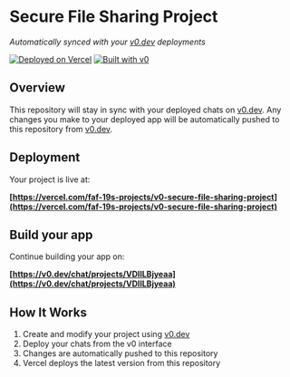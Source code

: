 # Secure File Sharing Project

*Automatically synced with your [v0.dev](https://v0.dev) deployments*

[![Deployed on Vercel](https://img.shields.io/badge/Deployed%20on-Vercel-black?style=for-the-badge&logo=vercel)](https://vercel.com/faf-19s-projects/v0-secure-file-sharing-project)
[![Built with v0](https://img.shields.io/badge/Built%20with-v0.dev-black?style=for-the-badge)](https://v0.dev/chat/projects/VDllLBjyeaa)

## Overview

This repository will stay in sync with your deployed chats on [v0.dev](https://v0.dev).
Any changes you make to your deployed app will be automatically pushed to this repository from [v0.dev](https://v0.dev).

## Deployment

Your project is live at:

**[https://vercel.com/faf-19s-projects/v0-secure-file-sharing-project](https://vercel.com/faf-19s-projects/v0-secure-file-sharing-project)**

## Build your app

Continue building your app on:

**[https://v0.dev/chat/projects/VDllLBjyeaa](https://v0.dev/chat/projects/VDllLBjyeaa)**

## How It Works

1. Create and modify your project using [v0.dev](https://v0.dev)
2. Deploy your chats from the v0 interface
3. Changes are automatically pushed to this repository
4. Vercel deploys the latest version from this repository
